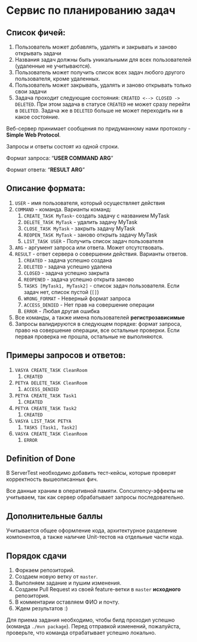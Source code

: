 # Сервис по планированию задач

## Список фичей:

1. Пользователь может добавлять, удалять и закрывать и заново открывать задачи
2. Названия задач должны быть уникальными для всех пользователей (удаленные не учитываются).
3. Пользователь может получить список всех задач любого другого пользователя, кроме удаленных.
4. Пользователь может закрывать, удалять и заново открывать только свои задачи
5. Задача проходит следующие состояния: `CREATED <--> CLOSED -> DELETED`. При этом задача в
   статусе `CREATED` не может сразу перейти в `DELETED`. Задача же в `DELETED` больше не может
   переходить ни в какое состояние.

Веб-сервер принимает сообщения по придуманному нами протоколу - **Simple Web Protocol**.

Запросы и ответы состоят из одной строки.

Формат запроса: “**USER COMMAND ARG**”

Формат ответа: “**RESULT ARG**”

## Описание формата:

1. `USER` - имя пользователя, который осуществляет действия
2. `COMMAND` - команда. Варианты команд:
    1. `CREATE_TASK MyTask`- создать задачу с названием MyTask
    2. `DELETE_TASK MyTask` - удалить задачу MyTask
    3. `CLOSE_TASK MyTask` - закрыть задачу MyTask
    4. `REOPEN_TASK MyTask` - заново открыть задачу MyTask
    5. `LIST_TASK USER` - Получить список задач пользователя
3. `ARG` - аргумент запроса или ответа. Может отсутствовать.
4. `RESULT` - ответ сервера о совершении действия. Варианты ответов.
    1. `CREATED` - задача успешно создана
    2. `DELETED` - задача успешно удалена
    3. `CLOSED` - задача успешно закрыта
    4. `REOPENED` - задача успешно открыта заново
    5. `TASKS [MyTask1, MyTask2]` - список задач пользователя. Если задач нет, список пустой (`[]`)
    6. `WRONG_FORMAT` - Неверный формат запроса
    7. `ACCESS_DENIED` - Нет прав на совершение операции
    8. `ERROR` - Любая другая ошибка
5. Все команды, а также имена пользователей **регистрозависимые**
6. Запросы валидируются в следующем порядке: формат запроса, право на совершение операции, все
   остальные проверки. Если первая проверка не прошла, остальные не выполняются.

## Примеры запросов и ответов:

1. `VASYA CREATE_TASK CleanRoom`
    1. `CREATED`
2. `PETYA DELETE_TASK CleanRoom`
    1. `ACCESS_DENIED`
3. `PETYA CREATE_TASK Task1`
    1. `CREATED`
4. `PETYA CREATE_TASK Task2`
    1. `CREATED`
5. `VASYA LIST_TASK PETYA`
    1. `TASKS [Task1, Task2]`
6. `VASYA CREATE_TASK CleanRoom`
    1. `ERROR`

## Definition of Done

В ServerTest необходимо добавить тест-кейсы, которые проверят корректность вышеописанных фич.

Все данные храним в оперативной памяти. Concurrency-эффекты не учитываем, так как сервер
обрабатывает запросы последовательно.

## Дополнительные баллы

Учитывается общее оформление кода, архитектурное разделение компонентов, а также наличие Unit-тестов
на отдельные части кода.

## Порядок сдачи

1. Форкаем репозиторий.
2. Создаем новую ветку от `master`.
3. Выполняем задание и пушим изменения.
4. Создаем Pull Request из своей feature-ветки в `master` **исходного** репозитория.
5. В комментарии оставляем ФИО и почту.
6. Ждем результатов :)

Для приема задания необходимо, чтобы билд проходил успешно (команда `./mvn package`). Перед
отправкой изменений, пожалуйста, проверьте, что команда отрабатывает успешно локально.